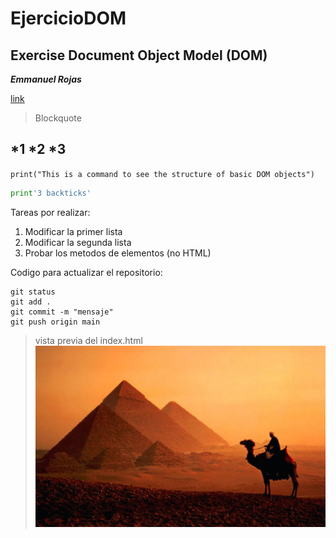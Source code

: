 # EjercicioDOM
## Exercise Document Object Model (DOM)

**_Emmanuel Rojas_**

[link](./index.html)

> Blockquote

*1
*2
*3
---
`print("This is a command to see the structure of basic DOM objects")`


```python
print'3 backticks'
```

Tareas por realizar:
1. Modificar la primer lista
2. Modificar la segunda lista
3. Probar los metodos de elementos (no HTML)


Codigo para actualizar el repositorio:
```
git status 
git add .
git commit -m "mensaje"
git push origin main 
```
>vista previa del index.html
![image](https://github.com/emsroo/EjercicioDOM/blob/main/images/8589130570139-dusk-camel-pyramids-cairo-egypt-top-travel-lists-wallpaper-hd.webp)
